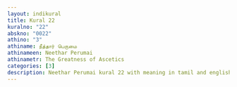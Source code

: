 ```yaml
---
layout: indikural
title: Kural 22
kuralno: "22"
abskno: "0022"
athino: "3"
athiname: நீத்தார் பெருமை
athinameen: Neethar Perumai
athinametr: The Greatness of Ascetics
categories: [3]
description: Neethar Perumai kural 22 with meaning in tamil and english 
---
```


